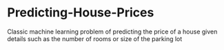 # Predicting-House-Prices
Classic machine learning problem of predicting the price of a house given details such as the number of rooms or size of the parking lot
